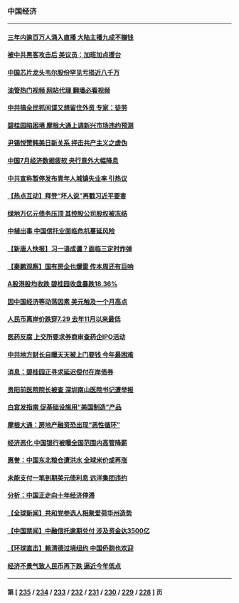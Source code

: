 ### 中国经济
---
#### [三年内逾百万人涌入直播 大陆主播九成不赚钱](../../pages/ncid283/n14054527.md?08160445) 
#### [被中共黑客攻击后 美议员：加班加点援台](../../pages/ncid283/n14054542.md?08160445) 
#### [中国芯片龙头韦尔股份罕见亏损近八千万](../../pages/ncid283/n14054262.md?08160445) 
#### [油管热门视频 网站代理 翻墙必看视频](http://138.2.39.72:81/youtube.html?epic-marker?08160445)
#### [中共搞全民抓间谍又想留住外资 专家：徒劳](../../pages/ncid283/n14054238.md?08160445) 
#### [碧桂园陷困境 摩根大通上调新兴市场违约预测](../../pages/ncid283/n14054398.md?08160445) 
#### [尹锡悦赞韩美日新关系 抨击共产主义之虚伪](../../pages/ncid283/n14054236.md?08160445) 
#### [中国7月经济数据疲软 央行意外大幅降息](../../pages/ncid283/n14054155.md?08160445) 
#### [中共宣称暂停发布青年人城镇失业率 引热议](../../pages/ncid283/n14054092.md?08160445) 
#### [【热点互动】拜登“坏人说”再戳习近平要害](../../pages/ncid283/n14053991.md?08160445) 
#### [绿地万亿元债务压顶 其控股公司股权被冻结](../../pages/ncid283/n14053963.md?08160445) 
#### [中植出事 中国信托业面临危机蔓延风险](../../pages/ncid283/n14053955.md?08160445) 
#### [【新唐人快报】习一语成谶？面临三定时炸弹](../../pages/ncid283/n14053984.md?08160445) 
#### [【秦鹏观察】国有房企也爆雷 传本周还有巨响](../../pages/ncid283/n14053887.md?08160445) 
#### [A股港股均收跌 碧桂园收盘暴跌18.36%](../../pages/ncid283/n14053632.md?08160445) 
#### [因中国经济等动荡因素 美元触及一个月高点](../../pages/ncid283/n14053923.md?08160445) 
#### [人民币离岸价跌穿7.29 去年11月以来最低](../../pages/ncid283/n14053890.md?08160445) 
#### [医药反腐 上交所要求券商审查药企IPO活动](../../pages/ncid283/n14053889.md?08160445) 
#### [中共地方财长自曝天天被上门要钱 今年最困难](../../pages/ncid283/n14053853.md?08160445) 
#### [消息：碧桂园正寻求延迟偿付在岸债券](../../pages/ncid283/n14053871.md?08160445) 
#### [贵阳前医院院长被查 深圳南山医院书记遭举报](../../pages/ncid283/n14053633.md?08160445) 
#### [白宫发指南 促基础设施用“美国制造”产品](../../pages/ncid283/n14053837.md?08160445) 
#### [摩根大通：房地产融资恐出现“恶性循环”](../../pages/ncid283/n14053813.md?08160445) 
#### [经济恶化 中国银行被曝全国范围内高管降薪](../../pages/ncid283/n14053811.md?08160445) 
#### [惠誉：中国东北粮仓遭洪水 全球米价或再涨](../../pages/ncid283/n14053722.md?08160445) 
#### [未能支付一笔到期美元债利息 远洋集团违约](../../pages/ncid283/n14053634.md?08160445) 
#### [分析：中国正走向十年经济停滞](../../pages/ncid283/n14053644.md?08160445) 
#### [【全球新闻】共和党参选人相聚爱荷华州造势](../../pages/ncid283/n14053598.md?08160445) 
#### [【中国禁闻】中融信托逾期兑付 涉及资金达3500亿](../../pages/ncid283/n14053600.md?08160445) 
#### [【环球直击】赖清德过境纽约 中国侨胞也欢迎](../../pages/ncid283/n14053599.md?08160445) 
#### [经济不景气致人民币再下跌 逼近今年低点](../../pages/ncid283/n14053517.md?08160445) 

---
#### 第 [ [235](./235.md?08160445) / [234](./234.md?08160445) / [233](./233.md?08160445) / [232](./232.md?08160445) / [231](./231.md?08160445) / [230](./230.md?08160445) / [229](./229.md?08160445) / [228](./228.md?08160445) ] 页
